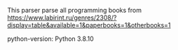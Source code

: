 This parser parse all programming books from https://www.labirint.ru/genres/2308/?display=table&available=1&paperbooks=1&otherbooks=1

python-version: Python 3.8.10
